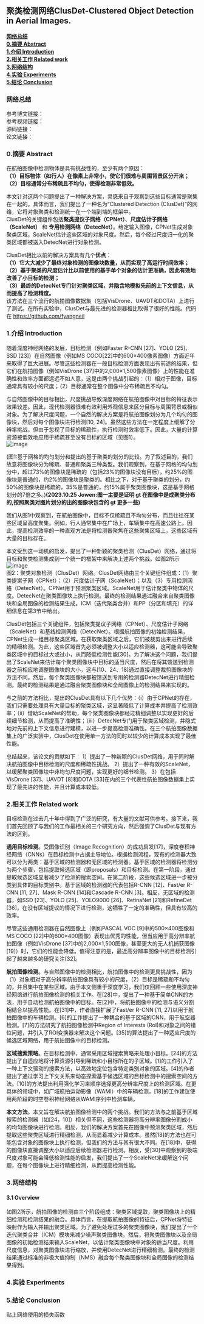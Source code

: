 ## 聚类检测网络ClusDet-Clustered Object Detection in Aerial Images.

[**网络总结**](#网络总结)  
[**0.摘要 Abstract**](#0.摘要Abstract)  
[**1.介绍 Introduction**](#1.介绍Introduction)  
[**2.相关工作 Related work**](#2.相关工作Relatedwork)  
[**3.网络结构**](#3.网络结构)  
[**4.实验 Experiments**](#4.实验Experiments)  
[**5.结论 Conclusion**](#5.结论Conclusion)  



### 网络总结
参考博文链接：  
参考视频链接：  
源码链接：  
论文链接：  

<a id="0. 摘要Abstract"></a>
### 0.摘要 Abstract
在航拍图像中检测物体是具有挑战性的，至少有两个原因：  
**（1）目标物体（如行人）在像素上非常小，使它们很难与周围背景区分开来；**  
**（2）目标通常分布稀疏且不均匀，使得检测非常低效。**  


本文针对这两个问题提出了一种解决方案，灵感来自于观察到这些目标通常是聚集在一起的。具体而言，我们提出了一种名为“Clustered Detection (ClusDet)”的网络，它将对象聚类和检测统一在一个端到端的框架中。  
ClusDet的关键组件包括**聚类提议子网络（CPNet）**、**尺度估计子网络（ScaleNet）** 和 **专用检测网络（DetecNet）**。给定输入图像，CPNet生成对象聚类区域，ScaleNet估计这些区域的对象尺度。然后，每个经过尺度归一化的聚类区域都被送入DetecNet进行对象检测。  


ClusDet相比以前的解决方案具有几个**优点**：  
**（1）它大大减少了最终对象检测的图像块数量，从而实现了高运行时间效率；**  
**（2）基于聚类的尺度估计比以前使用的基于单个对象的估计更准确，因此有效地改善了小目标的检测；**   
**（3）最终的DetecNet专门针对聚类区域，并隐含地模拟先前的上下文信息，从而提高了检测精度。**  
该方法在三个流行的航拍图像数据集（包括VisDrone、UAVDT和DOTA）上进行了测试。在所有实验中，ClusDet与最先进的检测器相比取得了很好的性能。代码在 https://github.com/fyangneil

<a id="1.介绍Introduction"></a>
### 1.介绍 Introduction
随着深度神经网络的发展，目标检测（例如Faster R-CNN [27]、YOLO [25]、SSD [23]）在自然图像（例如MS COCO[22]中的600×400像素图像）方面近年来取得了巨大进展。尽管这些检测器在一般目标检测方面表现出有前途的结果，但它们在航拍图像（例如VisDrone [37]中的2,000×1,500像素图像）上的性能在准确性和效率方面都远远不如人意，这是由两个挑战引起的：（1）相对于图像，目标通常具有较小的尺度；（2）目标通常在整个图像中分布稀疏且不均匀。

与自然图像中的目标相比，尺度挑战导致深度网络在航拍图像中对目标的特征表示效果较差。因此，现代检测器很难有效利用外观信息来区分目标与周围背景或相似对象。为了解决尺度问题，一个自然的解决方案是将航拍图像划分为几个均匀的图像块，然后对每个图像块进行检测[10, 24]。虽然这些方法在一定程度上缓解了分辨率挑战，但由于忽视了目标的稀疏性，执行检测时效率低下。因此，大量的计算资源被低效地应用于稀疏甚至没有目标的区域（见图1）。  
![image](https://github.com/Cloud-Jowen/CVPaper_Note/assets/56760687/3673e1c8-f1d5-4928-937c-f0ffe0114dbe)  

(图1:基于网格的均匀划分和提出的基于聚类的划分的比较。为了叙述目的，我们故意将图像块分为稀疏、普通和聚类三种类型。我们观察到，在基于网格的均匀划分中，超过73%的图像块是稀疏的（包括23%的图像块没有目标），约25%的图像块是普通的，约2%的图像块是聚类的。相比之下，对于基于聚类的划分，约50%的图像块是稀疏的，35%是普通的，约15%属于聚类图像块，这是基于网格划分的7倍之多。)**(2023.10.25 Jowen:图一主要是证明 gt 在图像中是成聚类分布的,按照聚类对图片划分的出的图像块包含的 gt 更多一些)**

我们从图1中观察到，在航拍图像中，目标不仅稀疏且不均匀分布，而且往往在某些区域呈高度聚集。例如，行人通常集中在广场上，车辆集中在高速公路上。因此，提高检测效率的一种直观方法是将检测器聚焦在这些聚集区域上，这些区域有大量的目标存在。  

本文受到这一动机的启发，提出了一种新颖的聚类检测（ClusDet）网络，通过将目标和聚类检测集成到一个统一的框架中来解决上述两个挑战。如图2所示  
![image](https://github.com/Cloud-Jowen/CVPaper_Note/assets/56760687/9c183619-15ae-4554-b28f-d007471fed65)  
图2：聚类对象检测（ClusDet）网络。ClusDet网络由三个关键组件组成：（1）聚类提案子网（CPNet）；（2）尺度估计子网（ScaleNet）；以及（3）专用检测网络（DetecNet）。CPNet用于预测聚类区域。ScaleNet用于估计聚类中物体的尺度。DetecNet在聚类图像块上执行检测。最终的检测结果通过融合来自聚类图像块和全局图像的检测结果生成。ICM（迭代聚类合并）和PP（分区和填充）的详细信息在第3节中给出。

ClusDet包括三个关键组件，包括聚类提议子网络（CPNet）、尺度估计子网络（ScaleNet）和基线检测网络（DetecNet）。根据航拍图像的初始检测结果，CPNet生成一组目标聚类区域。在获取聚类区域之后，它们被裁剪出来进行后续的精细检测。为此，这些区域首先必须被调整大小以适应检测器，这可能会导致聚类区域中的目标过大或过小，从而降低检测性能[30]。为了解决这个问题，我们提出了ScaleNet来估计每个聚类图像块中目标的适当尺度，然后在将其馈送到检测器之前相应地调整图像块的大小，这与[10、24、18]通过直接调整裁剪图像块的方法不同。然后，每个聚类图像块都被馈送到专用的检测器DetecNet进行精细检测。最终的检测结果是通过融合聚类图像块和全局图像上的检测结果来实现的。  

与之前的方法相比，提出的ClusDet具有以下几个优势：（i）由于CPNet的存在，我们只需要处理具有大量目标的聚类区域，这显著降低了计算成本并提高了检测效率；（ii）借助ScaleNet的帮助，每个聚类图像块都经过精细调整以实现更好的后续细节检测，从而提高了准确性；（iii）DetecNet专门用于聚类区域检测，并隐式地对先前的上下文信息进行建模，以进一步提高检测准确性。在三个航拍图像数据集上的广泛实验中，ClusDet在使用单一方法的同时以较少的计算成本实现了最佳性能。

总结起来，该论文的贡献如下：
1）提出了一种新颖的ClusDet网络，用于同时解决航拍图像中目标检测的尺度和稀疏性挑战。
2）提出了一种有效的ScaleNet，以缓解聚类图像块中非均匀尺度问题，实现更好的细节检测。
3）在包括VisDrone [37]、UAVDT [8]和DOTA [33]在内的三个代表性航拍图像数据集上实现了最先进的性能，并且计算成本较低。

<a id="2.相关工作Relatedwork"></a>
### 2.相关工作 Related work
目标检测在过去几十年中得到了广泛的研究，有大量的文献可供参考。接下来，我们首先回顾了与我们的工作最相关的三个研究方向，然后强调了ClusDet与现有方法的区别。

**通用目标检测**。受图像识别（Image Recognition）的成功启发[17]，深度卷积神经网络（CNNs）在目标检测中占据主导地位。根据检测流程，现有的检测器大致可以分为两类：基于区域的检测器和无区域的检测器。基于区域的检测器将检测分为两个步骤，包括提取候选区域（即proposals）和目标检测。在第一阶段，通过提取候选区域显著减少了检测的搜索空间。在第二阶段，这些候选区域进一步被分类到具体的目标类别中。基于区域的检测器的代表包括R-CNN [12]、Fast/er R-CNN [11, 27]、Mask R-CNN [14]和Cascade R-CNN [3]。相反，无区域的检测器，如SSD [23]、YOLO [25]、YOLO9000 [26]、RetinaNet [21]和RefineDet [36]，在没有区域提议的情况下进行检测，这牺牲了一定的准确性，但具有较高的效率。

尽管这些通用检测器在自然图像上（例如PASCAL VOC [9]中的500×400图像和MS COCO [22]中的600×400图像）表现出优秀的性能，但当应用于高分辨率航拍图像（例如VisDrone [37]中的2,000×1,500图像，甚至更大的无人机捕获图像[19]）时，它们的性能会降低。值得注意的是，最近高分辨率图像中的目标检测引起了越来越多的研究关注[32]。

**航拍图像检测**。与自然图像中的检测相比，航拍图像中的检测更具挑战性，因为（1）对象相对于高分辨率航拍图像具有较小的尺度，（2）目标是稀疏和不均匀的，并且集中在某些区域。由于本文侧重于深度学习，我们仅回顾一些使用深度神经网络进行航拍图像检测的相关工作。在[28]中，提出了一种基于简单CNN的方法，用于自动检测航拍图像中的目标。在[2]中，将航拍图像中的检测与语义分割相结合以提高性能。在[31]中，作者直接扩展了Fast/er R-CNN [11, 27]以用于航拍图像中的车辆检测。[6]的工作提出了一种耦合的基于区域的CNN，用于航空器检测。[7]的方法研究了航拍图像检测中Region of Interests (RoI)和对象之间的错位问题，并引入了ROI变换器来解决这个问题。[35]的算法提出了一种适应尺度的候选区域网络，用于航拍图像中的目标检测。

**区域搜索策略**。在目标检测中，通常采用区域搜索策略来处理小目标。[24]的方法提出了自适应地将计算资源引导到稀疏和小目标所在的子区域。[1]的工作引入了一种上下文驱动的搜索方法，以高效地定位包含特定类别对象的区域。[4]的作者提出了通过学习上下文关系来动态探索基于候选区域的目标检测中的搜索空间的方法。[10]的方法提出利用强化学习来顺序选择更高分辨率尺度上的检测区域。在更具体的领域中，如广域航拍运动影像（WAMI）中的车辆检测，[18]的工作建议使用两阶段的时空卷积神经网络从WAMI序列中检测车辆。

**本文方法**。本文旨在解决航拍图像检测中的两个挑战。我们的方法与之前基于区域搜索的检测器（如[24，10]）相关但不同，这些检测器将高分辨率图像分割成小的均匀图像块进行检测。相反，我们的解决方案首先在图像中预测聚类区域，然后提取这些聚类区域进行精细检测，从而显着减少计算成本。虽然[18]的方法也在可能包含对象的图像块上执行检测，但我们的方法与其有很大不同。在[18]中，获得的图像块直接调整大小以适应后续检测器进行检测。相反，受[30]中观察到的极端尺度对象可能会降低检测性能的启发，我们提出了一个ScaleNet来缓解这个问题，在每个图像块上进行精细检测，从而提高检测性能。

<a id="3.网络结构"></a>
### 3.网络结构
#### 3.1 Overview
如图2所示，航拍图像的检测由三个阶段组成：聚类区域提取，聚类图像块上的精细检测和检测结果的融合。具体而言，在提取航拍图像的特征后，CPNet将特征映射作为输入并输出聚类区域。为了避免处理过多的聚类图像块，我们提出了一个迭代聚类合并（ICM）模块来减少噪声聚类图像块。然后，将聚类图像块以及全局图像的初始检测结果输入ScaleNet，以估计聚类图像块中对象的适当尺度。利用尺度信息，对聚类图像块进行缩放，并使用DetecNet进行精细检测。最终的检测结果通过标准的非极大值抑制（NMS）融合每个聚类图像块和全局图像的检测结果得到。

<a id="4.实验Experiments"></a>
### 4.实验 Experiments

<a id="5.结论Conclusion"></a>
### 5.结论 Conclusion
贴上网络使用的损失函数









